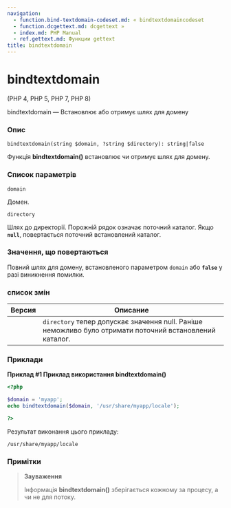 ```yaml
---
navigation:
  - function.bind-textdomain-codeset.md: « bindtextdomaincodeset
  - function.dcgettext.md: dcgettext »
  - index.md: PHP Manual
  - ref.gettext.md: Функции gettext
title: bindtextdomain
---
```

# bindtextdomain

(PHP 4, PHP 5, PHP 7, PHP 8)

bindtextdomain — Встановлює або отримує шлях для домену

### Опис

```methodsynopsis
bindtextdomain(string $domain, ?string $directory): string|false
```

Функція **bindtextdomain()** встановлює чи отримує шлях для домену.

### Список параметрів

`domain`

Домен.

`directory`

Шлях до директорії. Порожній рядок означає поточний каталог. Якщо **`null`**, повертається поточний встановлений каталог.

### Значення, що повертаються

Повний шлях для домену, встановленого параметром `domain` або **`false`** у разі виникнення помилки.

### список змін

| Версия | Описание |
| --- | --- |
|  | `directory` тепер допускає значення null. Раніше неможливо було отримати поточний встановлений каталог. |

### Приклади

**Приклад #1 Приклад використання **bindtextdomain()****

```php
<?php

$domain = 'myapp';
echo bindtextdomain($domain, '/usr/share/myapp/locale');

?>
```

Результат виконання цього прикладу:

```
/usr/share/myapp/locale
```

### Примітки

> **Зауваження**
> 
> Інформація **bindtextdomain()** зберігається кожному за процесу, а чи не для потоку.
